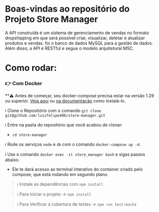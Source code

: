 # Boas-vindas ao repositório do Projeto Store Manager
A API construída é um sistema de gerenciamento de vendas no formato dropshipping em que será possível criar, visualizar, deletar e atualizar produtos e vendas. foi o banco de dados MySQL para a gestão de dados. Além disso, a API é RESTful e segue o modelo arquitetural MSC.

# Como rodar:
### 👉 Com Docker

**:warning: Antes de começar, seu docker-compose precisa estar na versão 1.29 ou superior. [Veja aqui](https://www.digitalocean.com/community/tutorials/how-to-install-and-use-docker-compose-on-ubuntu-20-04-pt) ou [na documentação](https://docs.docker.com/compose/install/) como instalá-lo.

:information_source: Clone o Repositório com o comando `git clone git@github.com:luizfelipe406/store-manager.git`

:information_source: Entre na pasta do repositório que você acabou de clonar:
  - `cd store-manager`
 
:information_source: Rode os serviços `node` e `db` com o comando `docker-compose up -d`.

:information_source: Use o comando `docker exec -it store_manager bash` e sigas passos abaixo.

- Ele te dará acesso ao terminal interativo do container criado pelo compose, que está rodando em segundo plano.

> :information_source: Instale as dependências com `npm install`

> :information_source: Para iniciar o projeto -> `npm install`

> :information_source: Para Verificar a cobertura de testes -> `npm run test:mocha`

<!-- Olá, Tryber!

Esse é apenas um arquivo inicial para o README do seu projeto.

É essencial que você preencha esse documento por conta própria, ok?

Não deixe de usar nossas dicas de escrita de README de projetos, e deixe sua criatividade brilhar!

⚠️ IMPORTANTE: você precisa deixar nítido:
- quais arquivos/pastas foram desenvolvidos por você; 
- quais arquivos/pastas foram desenvolvidos por outra pessoa estudante;
- quais arquivos/pastas foram desenvolvidos pela Trybe.

-->
